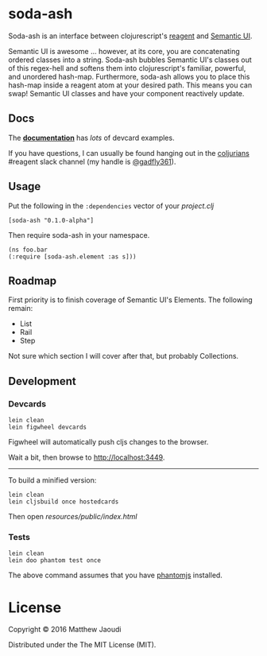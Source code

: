 # soda-ash

Soda-ash is an interface between clojurescript's [reagent](https://github.com/reagent-project/reagent) and [Semantic UI](http://semantic-ui.com/).

Semantic UI is awesome ... however, at its core, you are concatenating
ordered classes into a string.  Soda-ash bubbles Semantic UI's classes
out of this regex-hell and softens them into clojurescript's familiar,
powerful, and unordered hash-map.  Furthermore, soda-ash allows you to
place this hash-map inside a reagent atom at your desired path.  This
means you can swap! Semantic UI classes and have your component
reactively update.

## Docs

The
**[documentation](http://soda-ash.s3-website-us-east-1.amazonaws.com/#!/soda_ash.an_overview_card)**
has *lots* of devcard examples.

If you have questions, I can usually be found hanging out in the
[coljurians](http://clojurians.net/) #reagent slack channel (my handle
is [@gadfly361](https://twitter.com/gadfly361)).

## Usage

Put the following in the `:dependencies` vector of your *project.clj*

```
[soda-ash "0.1.0-alpha"]
```

Then require soda-ash in your namespace.

```
(ns foo.bar
(:require [soda-ash.element :as s]))
```

## Roadmap

First priority is to finish coverage of Semantic UI's Elements. The following remain:

- List
- Rail
- Step

Not sure which section I will cover after that, but probably Collections.

## Development

### Devcards

```
lein clean
lein figwheel devcards
```

Figwheel will automatically push cljs changes to the browser.

Wait a bit, then browse to [http://localhost:3449](http://localhost:3449).

---

To build a minified version:

```
lein clean
lein cljsbuild once hostedcards
```

Then open *resources/public/index.html*

### Tests

```
lein clean
lein doo phantom test once
```

The above command assumes that you have [phantomjs](https://www.npmjs.com/package/phantomjs) installed.

# License

Copyright © 2016 Matthew Jaoudi

Distributed under the The MIT License (MIT).
